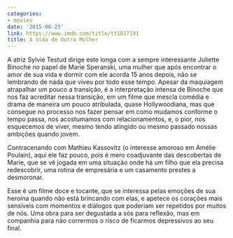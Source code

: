 ```yaml
---
categories:
- movies
date: '2015-08-23'
link: https://www.imdb.com/title/tt1817191
title: A Vida de Outra Mulher
---
```


A atriz Sylvie Testud dirige este longa com a sempre interessante Juliette Binoche no papel de Marie Speranski, uma mulher que após encontrar o amor de sua vida e dormir com ele acorda 15 anos depois, não se lembrando de nada que viveu por todo esse tempo. Apesar da maquiagem atrapalhar um pouco a transição, é a interpretação intensa de Binoche que nos faz acreditar nessa transição, em um filme que mescla comédia e drama de maneira um pouco atribulada, quase Hollywoodiana, mas que consegue no processo nos fazer pensar em como mudamos conforme o tempo passa, nos acostumamos com relacionamentos, e, o pior, nos esquecemos de viver, mesmo tendo atingido ou mesmo passado nossas ambições quando jovem.

Contracenando com Mathieu Kassovitz (o interesse amoroso em Amélie Poulain), aqui ele faz pouco, pois é mero coadjuvante das descobertas de Marie, que se vê jogada em uma situação onde há um filho que ela precisa redescobrir, uma rotina de empresária e um casamento prestes a desmoronar.

Esse é um filme doce e tocante, que se interessa pelas emoções de sua heroína quando não está brincando com elas, e apetece os corações mais sensíveis com momentos e diálogos que poderiam ser repetidos por muitos de nós. Uma obra para ser degustada a sós para reflexão, mas em companhia para não corrermos o risco de ficarmos depressivos ao seu final.
